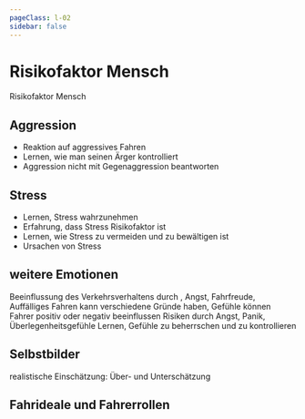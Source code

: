 ```yaml
---
pageClass: l-02
sidebar: false
---
```


# Risikofaktor Mensch

<auswahl>

<item itemSize="i-l" class="l2 slabT">	

<div class="l2w">
	<span class="l2a">Risikofaktor</span> 
	<span class="l2b">Mensch</span>
</div>

</item>

<item itemSize="i-l">

## Aggression

- Reaktion auf aggressives Fahren
- Lernen, wie man seinen Ärger kontrolliert
- Aggression nicht mit Gegenaggression beantworten

</item>

<item itemSize="i-l">

## Stress

- Lernen, Stress wahrzunehmen
- Erfahrung, dass Stress Risikofaktor ist
- Lernen, wie Stress zu vermeiden und zu bewältigen ist
- Ursachen von Stress

</item>

<item itemSize="i-xl">

## weitere Emotionen

Beeinflussung des Verkehrsverhaltens durch
, Angst, Fahrfreude, Auffälliges Fahren kann verschiedene Gründe haben, 
Gefühle können Fahrer positiv oder negativ beeinflussen
Risiken durch Angst, Panik, Überlegenheitsgefühle
Lernen, Gefühle zu beherrschen und zu kontrollieren

</item>

<item itemSize="i-m">

## Selbstbilder

realistische Einschätzung: Über- und Unterschätzung

</item>

<item itemSize="i-m">

## Fahrideale und Fahrerrollen

</item>

</auswahl>